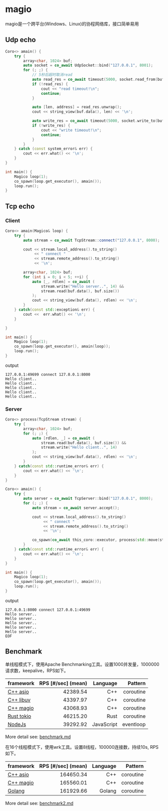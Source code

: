 # magio

magio是一个跨平台(Windows、Linux)的协程网络库，接口简单易用

## Udp echo

```cpp
Coro<> amain() {
    try {
        array<char, 1024> buf;
        auto socket = co_await UdpSocket::bind("127.0.0.1", 8001);
        for (; ;) {
            // 5秒后超时取消read
            auto read_res = co_await timeout(5000, socket.read_from(buf.data(), buf.size()));
            if (!read_res) {
                cout << "read timeout!\n";
                continue;
            }

            auto [len, address] = read_res.unwrap();
            cout << string_view(buf.data(), len) << '\n';

            auto write_res = co_await timeout(5000, socket.write_to(buf.data(), len, address));
            if (!write_res) {
                cout << "write timeout!\n";
                continue;
            }
        }
    } catch (const system_error& err) {
        cout << err.what() << '\n';
    }
}

int main() {
    Magico loop(1);
    co_spawn(loop.get_executor(), amain());
    loop.run();
}
```

## Tcp echo

### Client

```cpp
Coro<> amain(Magico& loop) {
    try {
        auto stream = co_await TcpStream::connect("127.0.0.1", 8000);

        cout << stream.local_address().to_string()
             << " connect "
             << stream.remote_address().to_string()
             << '\n';

        array<char, 1024> buf;
        for (int i = 0; i < 5; ++i) {
            auto [_, rdlen] = co_await (
                stream.write("Hello server..", 14) &&
                stream.read(buf.data(), buf.size())
            );
            cout << string_view(buf.data(), rdlen) << '\n';
        }
    } catch(const std::exception& err) {
        cout <<  err.what() << '\n';
    }

}

int main() {
    Magico loop(1);
    co_spawn(loop.get_executor(), amain(loop));
    loop.run();
}
```

output

```shell
127.0.0.1:49699 connect 127.0.0.1:8000
Hello client..
Hello client..
Hello client..
Hello client..
Hello client..
```

### Server

```cpp
Coro<> process(TcpStream stream) {
    try {
        array<char, 1024> buf;
        for (; ;) {
            auto [rdlen, _] = co_await (
                stream.read(buf.data(), buf.size()) &&
                stream.write("Hello client..", 14)
            );
            cout << string_view(buf.data(), rdlen) << '\n';
        }
    } catch(const std::runtime_error& err) {
        cout << err.what() << '\n';
    }
}

Coro<> amain() {
    try {
        auto server = co_await TcpServer::bind("127.0.0.1", 8000);
        for (; ;) {
            auto stream = co_await server.accept();

            cout << stream.local_address().to_string() 
                 << " connect "
                 << stream.remote_address().to_string()
                 << '\n';

            co_spawn(co_await this_coro::executor, process(std::move(stream)));
        }
    } catch(const std::runtime_error& err) {
        cout << err.what() << '\n';
    }
}

int main() {
    Magico loop(1);
    co_spawn(loop.get_executor(), amain());
    loop.run();
}
```

output

```shell
127.0.0.1:8000 connect 127.0.0.1:49699
Hello server..
Hello server..
Hello server..
Hello server..
Hello server..
EOF
```

## Benchmark

单线程模式下，使用Apache Benchmarking工具。设置1000并发量，1000000请求数，keepalive，RPS如下。

| framework      |  RPS [#/sec] (mean) | Language |   Pattern |
|----------------|--------------------:| --------: |----------:|
| [C++ asio](docs/benchmark.md#cpp-asio)        | 42389.54  | C++           | coroutine |
| [C++ libuv](docs/benchmark.md#cpp-libuv)      | 43397.97  | C++           | coroutine |
| [C++ magio](docs/benchmark.md#cpp-magio)      | 43068.93  | C++           | coroutine |
| [Rust tokio](docs/benchmark.md#rust-tokio)    | 46215.20  | Rust          | coroutine |
| [NodeJs](docs/benchmark.md#nodejs)            | 39292.92  | JavaScript    | eventloop |

More detail see: [benchmark.md](docs/benchmark.md)

在16个线程模式下，使用wrk工具。设置8线程，100000连接数，持续10s, RPS如下。

| framework      |  RPS [#/sec] (mean) | Language |   Pattern |
|----------------|--------------------:| --------: |----------:|
| [C++ asio](docs/benchmark2.md#cpp-asio)        | 164650.34  | C++           | coroutine |
| [C++ magio](docs/benchmark2.md#cpp-magio)      | 165560.01  | C++           | coroutine |
| [Golang](docs/benchmark2.md#golang)            | 161929.66  | Golang        | coroutine |

More detail see: [benchmark2.md](docs/benchmark2.md)
